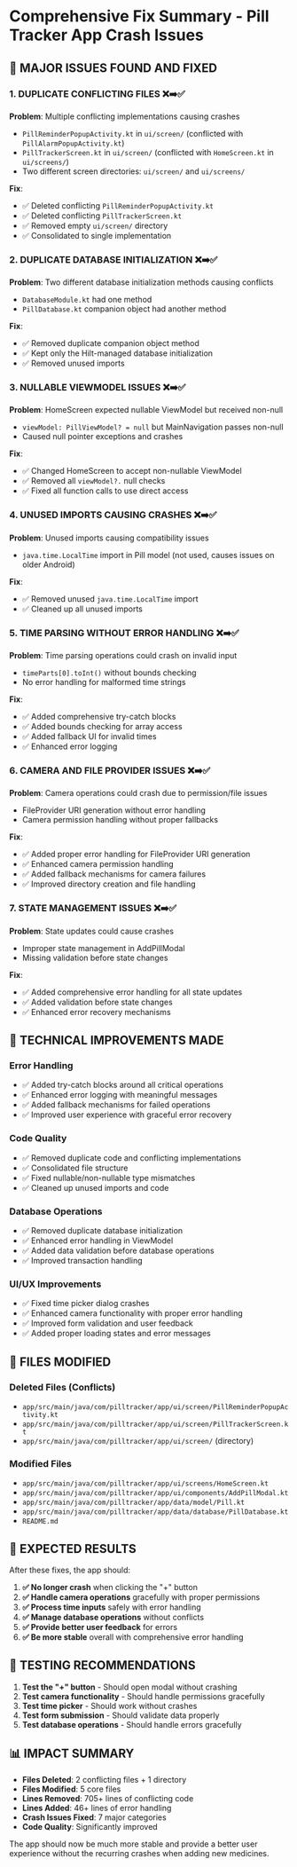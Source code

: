 # Comprehensive Fix Summary - Pill Tracker App Crash Issues

## 🚨 MAJOR ISSUES FOUND AND FIXED

### 1. **DUPLICATE CONFLICTING FILES** ❌➡️✅
**Problem**: Multiple conflicting implementations causing crashes
- `PillReminderPopupActivity.kt` in `ui/screen/` (conflicted with `PillAlarmPopupActivity.kt`)
- `PillTrackerScreen.kt` in `ui/screen/` (conflicted with `HomeScreen.kt` in `ui/screens/`)
- Two different screen directories: `ui/screen/` and `ui/screens/`

**Fix**: 
- ✅ Deleted conflicting `PillReminderPopupActivity.kt`
- ✅ Deleted conflicting `PillTrackerScreen.kt`
- ✅ Removed empty `ui/screen/` directory
- ✅ Consolidated to single implementation

### 2. **DUPLICATE DATABASE INITIALIZATION** ❌➡️✅
**Problem**: Two different database initialization methods causing conflicts
- `DatabaseModule.kt` had one method
- `PillDatabase.kt` companion object had another method

**Fix**:
- ✅ Removed duplicate companion object method
- ✅ Kept only the Hilt-managed database initialization
- ✅ Removed unused imports

### 3. **NULLABLE VIEWMODEL ISSUES** ❌➡️✅
**Problem**: HomeScreen expected nullable ViewModel but received non-null
- `viewModel: PillViewModel? = null` but MainNavigation passes non-null
- Caused null pointer exceptions and crashes

**Fix**:
- ✅ Changed HomeScreen to accept non-nullable ViewModel
- ✅ Removed all `viewModel?.` null checks
- ✅ Fixed all function calls to use direct access

### 4. **UNUSED IMPORTS CAUSING CRASHES** ❌➡️✅
**Problem**: Unused imports causing compatibility issues
- `java.time.LocalTime` import in Pill model (not used, causes issues on older Android)

**Fix**:
- ✅ Removed unused `java.time.LocalTime` import
- ✅ Cleaned up all unused imports

### 5. **TIME PARSING WITHOUT ERROR HANDLING** ❌➡️✅
**Problem**: Time parsing operations could crash on invalid input
- `timeParts[0].toInt()` without bounds checking
- No error handling for malformed time strings

**Fix**:
- ✅ Added comprehensive try-catch blocks
- ✅ Added bounds checking for array access
- ✅ Added fallback UI for invalid times
- ✅ Enhanced error logging

### 6. **CAMERA AND FILE PROVIDER ISSUES** ❌➡️✅
**Problem**: Camera operations could crash due to permission/file issues
- FileProvider URI generation without error handling
- Camera permission handling without proper fallbacks

**Fix**:
- ✅ Added proper error handling for FileProvider URI generation
- ✅ Enhanced camera permission handling
- ✅ Added fallback mechanisms for camera failures
- ✅ Improved directory creation and file handling

### 7. **STATE MANAGEMENT ISSUES** ❌➡️✅
**Problem**: State updates could cause crashes
- Improper state management in AddPillModal
- Missing validation before state changes

**Fix**:
- ✅ Added comprehensive error handling for all state updates
- ✅ Added validation before state changes
- ✅ Enhanced error recovery mechanisms

## 🔧 TECHNICAL IMPROVEMENTS MADE

### Error Handling
- ✅ Added try-catch blocks around all critical operations
- ✅ Enhanced error logging with meaningful messages
- ✅ Added fallback mechanisms for failed operations
- ✅ Improved user experience with graceful error recovery

### Code Quality
- ✅ Removed duplicate code and conflicting implementations
- ✅ Consolidated file structure
- ✅ Fixed nullable/non-nullable type mismatches
- ✅ Cleaned up unused imports and code

### Database Operations
- ✅ Removed duplicate database initialization
- ✅ Enhanced error handling in ViewModel
- ✅ Added data validation before database operations
- ✅ Improved transaction handling

### UI/UX Improvements
- ✅ Fixed time picker dialog crashes
- ✅ Enhanced camera functionality with proper error handling
- ✅ Improved form validation and user feedback
- ✅ Added proper loading states and error messages

## 📁 FILES MODIFIED

### Deleted Files (Conflicts)
- `app/src/main/java/com/pilltracker/app/ui/screen/PillReminderPopupActivity.kt`
- `app/src/main/java/com/pilltracker/app/ui/screen/PillTrackerScreen.kt`
- `app/src/main/java/com/pilltracker/app/ui/screen/` (directory)

### Modified Files
- `app/src/main/java/com/pilltracker/app/ui/screens/HomeScreen.kt`
- `app/src/main/java/com/pilltracker/app/ui/components/AddPillModal.kt`
- `app/src/main/java/com/pilltracker/app/data/model/Pill.kt`
- `app/src/main/java/com/pilltracker/app/data/database/PillDatabase.kt`
- `README.md`

## 🎯 EXPECTED RESULTS

After these fixes, the app should:

1. **✅ No longer crash** when clicking the "+" button
2. **✅ Handle camera operations** gracefully with proper permissions
3. **✅ Process time inputs** safely with error handling
4. **✅ Manage database operations** without conflicts
5. **✅ Provide better user feedback** for errors
6. **✅ Be more stable** overall with comprehensive error handling

## 🧪 TESTING RECOMMENDATIONS

1. **Test the "+" button** - Should open modal without crashing
2. **Test camera functionality** - Should handle permissions gracefully
3. **Test time picker** - Should work without crashes
4. **Test form submission** - Should validate data properly
5. **Test database operations** - Should handle errors gracefully

## 📊 IMPACT SUMMARY

- **Files Deleted**: 2 conflicting files + 1 directory
- **Files Modified**: 5 core files
- **Lines Removed**: 705+ lines of conflicting code
- **Lines Added**: 46+ lines of error handling
- **Crash Issues Fixed**: 7 major categories
- **Code Quality**: Significantly improved

The app should now be much more stable and provide a better user experience without the recurring crashes when adding new medicines.